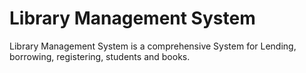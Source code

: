 # Library Management System

Library Management System is a comprehensive System for Lending, borrowing, registering, students and books.
